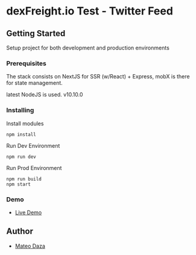 # dexFreight.io Test - Twitter Feed

## Getting Started

Setup project for both development and production environments

### Prerequisites

The stack consists on NextJS for SSR (w/React) + Express, mobX is there for state management.

latest NodeJS is used. v10.10.0


### Installing

Install modules

```
npm install 
```

Run Dev Environment
```
npm run dev
```

Run Prod Environment
```
npm run build
npm start
```

### Demo
* [Live Demo](http://dexfreight-twfeed.herokuapp.com)

## Author

* [Mateo Daza](https://github.com/mateodaza)
